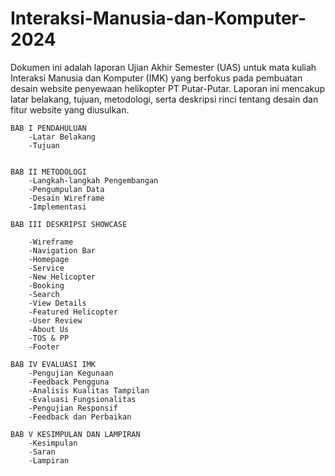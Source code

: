 # Interaksi-Manusia-dan-Komputer-2024
Dokumen ini adalah laporan Ujian Akhir Semester (UAS) untuk mata kuliah Interaksi Manusia dan Komputer (IMK) yang berfokus pada pembuatan desain website penyewaan helikopter PT Putar-Putar. Laporan ini mencakup latar belakang, tujuan, metodologi, serta deskripsi rinci tentang desain dan fitur website yang diusulkan.


	BAB I PENDAHULUAN
        -Latar Belakang
        -Tujuan


	BAB II METODOLOGI
        -Langkah-langkah Pengembangan
        -Pengumpulan Data
        -Desain Wireframe
        -Implementasi

	BAB III DESKRIPSI SHOWCASE
 
        -Wireframe
        -Navigation Bar
        -Homepage
        -Service
        -New Helicopter
        -Booking
        -Search
        -View Details
        -Featured Helicopter
        -User Review
        -About Us
        -TOS & PP
        -Footer

	BAB IV EVALUASI IMK
        -Pengujian Kegunaan
        -Feedback Pengguna
        -Analisis Kualitas Tampilan
        -Evaluasi Fungsionalitas
        -Pengujian Responsif
        -Feedback dan Perbaikan

	BAB V KESIMPULAN DAN LAMPIRAN
        -Kesimpulan
        -Saran
        -Lampiran
